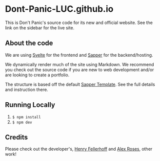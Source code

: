 #  Dont-Panic-LUC.github.io

This is Don't Panic's source code for its new and official website. See the link on the sidebar for the live site.

## About the code

We are using [Svelte](https://svelte.dev/) for the frontend and [Sapper](https://sapper.svelte.dev/) for the backend/hosting. 

We dynamically render much of the site using Markdown. We recommend you check out the source code if you are new to web development and/or are looking to create a portfolio.

The structure is based off the default [Sapper Template](https://github.com/sveltejs/sapper-template-rollup). See the full details and instruction there. 

## Running Locally

1. `$ npm install`
2. `$ npm dev`

## Credits 

Please check out the developer's, [Henry Fellerhoff](https://www.henryfellerhoff.com/) and [Alex Roses](https://alex-rose.vercel.app/), other work! 
